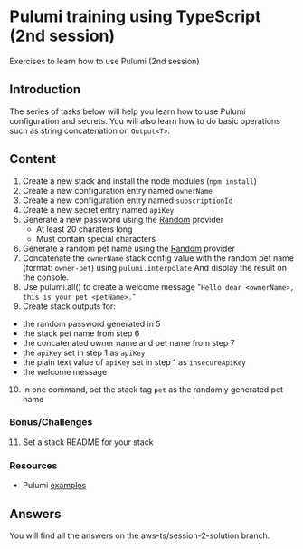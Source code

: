 # Pulumi training using TypeScript (2nd session)

Exercises to learn how to use Pulumi (2nd session)

## Introduction

The series of tasks below will help you learn how to use Pulumi configuration and secrets. You will also learn how to do basic operations such as string concatenation on `Output<T>`.

## Content

1. Create a new stack and install the node modules (`npm install`)
2. Create a new configuration entry named `ownerName`
3. Create a new configuration entry named `subscriptionId`
4. Create a new secret entry named `apiKey`
5. Generate a new password using the [Random](https://www.pulumi.com/registry/packages/random/) provider
   - At least 20 charaters long
   - Must contain special characters
6. Generate a random pet name using the [Random](https://www.pulumi.com/registry/packages/random/) provider
7. Concatenate the `ownerName` stack config value with the random pet name (format: `owner-pet`) using `pulumi.interpolate` And display the result on the console.
8. Use pulumi.all() to create a welcome message "`Hello dear <ownerName>, this is your pet <petName>.`"
9.  Create stack outputs for:
   - the random password generated in 5
   - the stack pet name from step 6
   - the concatenated owner name and pet name from step 7
   - the `apiKey` set in step 1 as `apiKey`
   - the plain text value of `apiKey` set in step 1 as `insecureApiKey`
   - the welcome message
10. In one command, set the stack tag `pet` as the randomly generated pet name

### Bonus/Challenges

11. Set a stack README for your stack

### Resources

- Pulumi [examples](https://github.com/pulumi/examples)

## Answers

You will find all the answers on the aws-ts/session-2-solution branch.
